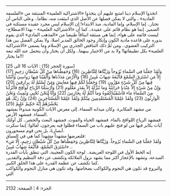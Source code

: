 ------------------------------------------------------------------------

اتخذوا الإسلام دينا امتنع عليهم أن يتخذوا «الاشتراكية العلمية» المنبثقة
من «الفلسفة المادية» ، والتي لا يمكن فصلها عن الأصل الذي انبثقت منه،
نظاما.. وعلى الناس أن تختار.. إما الإسلام، وإما المادية، منذ الابتداء!
إن الإسلام ليس مجرد عقيدة مستكنة في الضمير. إنما هو نظام قائم على
عقيدة.. كما أن «الاشتراكية العلمية» - بهذا الاصطلاح- ليست قائمة على
هواء، إنما هي منبثقة انبثاقاً طبيعيا من «المذهب المادي» الذي يقوم بدوره
على قاعدة مادية الكون وإنكار وجود الخالق المدبر اصلا، ولا يمكن الفصل بين
هذا التركيب العضوي.. ومن ثَمَّ ذلك التناقض الجذري بين الإسلام وما يسمى
«الاشتراكية العلمية» بكل تطبيقاتها! ولا بد من الاختيار بينهما.. ولكل أن
يختار وأن يتحمل عند الله تبعة ما يختار!!!  
  
\[سورة الحجر (15) : الآيات 16 الى 25\]  
وَلَقَدْ جَعَلْنا فِي السَّماءِ بُرُوجاً وَزَيَّنَّاها لِلنَّاظِرِينَ (16) وَحَفِظْناها مِنْ كُلِّ شَيْطانٍ
رَجِيمٍ (17) إِلاَّ مَنِ اسْتَرَقَ السَّمْعَ فَأَتْبَعَهُ شِهابٌ مُبِينٌ (18) وَالْأَرْضَ مَدَدْناها
وَأَلْقَيْنا فِيها رَواسِيَ وَأَنْبَتْنا فِيها مِنْ كُلِّ شَيْءٍ مَوْزُونٍ (19) وَجَعَلْنا لَكُمْ فِيها
مَعايِشَ وَمَنْ لَسْتُمْ لَهُ بِرازِقِينَ (20)  
وَإِنْ مِنْ شَيْءٍ إِلاَّ عِنْدَنا خَزائِنُهُ وَما نُنَزِّلُهُ إِلاَّ بِقَدَرٍ مَعْلُومٍ (21) وَأَرْسَلْنَا الرِّياحَ
لَواقِحَ فَأَنْزَلْنا مِنَ السَّماءِ ماء فَأَسْقَيْناكُمُوهُ وَما أَنْتُمْ لَهُ بِخازِنِينَ (22) وَإِنَّا
لَنَحْنُ نُحْيِي وَنُمِيتُ وَنَحْنُ الْوارِثُونَ (23) وَلَقَدْ عَلِمْنَا الْمُسْتَقْدِمِينَ مِنْكُمْ وَلَقَدْ عَلِمْنَا
الْمُسْتَأْخِرِينَ (24) وَإِنَّ رَبَّكَ هُوَ يَحْشُرُهُمْ إِنَّهُ حَكِيمٌ عَلِيمٌ (25)  
من مشهد المكابرة. وكان ميدانه السماء. إلى معرض الآيات الكونية مبدوءاً
بمشهد السماء. فمشهد الأرض.  
فمشهد الرياح اللواقح بالماء. فمشهد الحياة والموت. فمشهد البعث والحشر..
كل أولئك آيات يكابر فيها من لو فتح عليهم باب من السماء فظلوا فيه يعرجون،
لقالوا: إنما سكرت أبصارنا، بل نحن قوم مسحورون.  
فلنعرضها مشهداً مشهداً كما هي في السياق:  
«وَلَقَدْ جَعَلْنا فِي السَّماءِ بُرُوجاً. وَزَيَّنَّاها لِلنَّاظِرِينَ وَحَفِظْناها مِنْ كُلِّ شَيْطانٍ رَجِيمٍ،
إِلَّا مَنِ اسْتَرَقَ السَّمْعَ، فَأَتْبَعَهُ شِهابٌ مُبِينٌ» ..  
إنه الخط الأول في اللوحة العريضة.. لوحة الكون العجيبة، التي تنطق بآيات
القدرة المبدعة، وتشهد بالإعجاز أكثر مما يشهد نزول الملائكة وتكشف عن دقة
التنظيم والتقدير، كما تكشف عن عظمة القدرة على هذا الخلق الكبير.  
والبروج قد تكون هي النجوم والكواكب بضخامتها. وقد تكون هي منازل النجوم
والكواكب التي

------------------------------------------------------------------------

الجزء: 4 ¦ الصفحة: 2132
